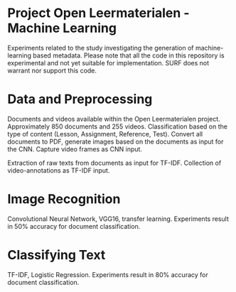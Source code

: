 # Project Open Leermaterialen - Machine Learning
Experiments related to the study investigating the generation of machine-learning based metadata. Please note that all the code in this repository is experimental and not yet suitable for implementation. SURF does not warrant nor support this code.

# Data and Preprocessing
Documents and videos available within the Open Leermaterialen project. Approximately 850 documents and 255 videos. Classification based on the type of content (Lesson, Assignment, Reference, Test). Convert all documents to PDF, generate images based on the documents as input for the CNN. Capture video frames as CNN input.

Extraction of raw texts from documents as input for TF-IDF. Collection of video-annotations as TF-IDF input.

# Image Recognition
Convolutional Neural Network, VGG16, transfer learning. Experiments result in 50% accuracy for document classification.

# Classifying Text
TF-IDF, Logistic Regression. Experiments result in 80% accuracy for document classification.
